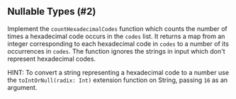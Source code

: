 ## Nullable Types (#2)

Implement the `countHexadecimalCodes` function which counts the number 
of times a hexadecimal code occurs in the `codes` list.
It returns a map from an integer corresponding to each hexadecimal code in 
`codes` to a number of its occurrences in `codes`.
The function ignores the strings in input which don't represent hexadecimal
codes.

HINT: To convert a string representing a hexadecimal code to a number use 
the `toIntOrNull(radix: Int)` extension function on String, passing 
`16` as an argument.